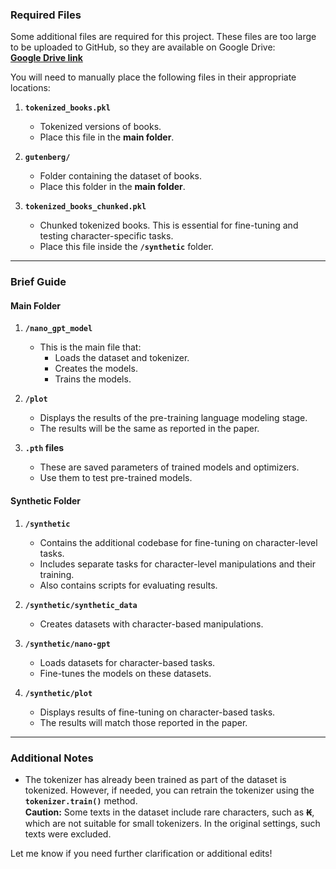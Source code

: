 ### Required Files
Some additional files are required for this project. These files are too large to be uploaded to GitHub, so they are available on Google Drive:  
**[Google Drive link](https://drive.google.com/drive/folders/1d6TmwmeeowA2HxZg83J0FIWYhyJZQPpB?usp=share_link)**  

You will need to manually place the following files in their appropriate locations:

1. **`tokenized_books.pkl`**  
   - Tokenized versions of books.  
   - Place this file in the **main folder**.

2. **`gutenberg/`**  
   - Folder containing the dataset of books.  
   - Place this folder in the **main folder**.

3. **`tokenized_books_chunked.pkl`**  
   - Chunked tokenized books. This is essential for fine-tuning and testing character-specific tasks.  
   - Place this file inside the **`/synthetic`** folder.

---

### Brief Guide
#### Main Folder
1. **`/nano_gpt_model`**  
   - This is the main file that:  
     - Loads the dataset and tokenizer.  
     - Creates the models.  
     - Trains the models.

2. **`/plot`**  
   - Displays the results of the pre-training language modeling stage.  
   - The results will be the same as reported in the paper.

3. **`.pth` files**  
   - These are saved parameters of trained models and optimizers.  
   - Use them to test pre-trained models.

#### Synthetic Folder
1. **`/synthetic`**  
   - Contains the additional codebase for fine-tuning on character-level tasks.  
   - Includes separate tasks for character-level manipulations and their training.  
   - Also contains scripts for evaluating results.

2. **`/synthetic/synthetic_data`**  
   - Creates datasets with character-based manipulations.

3. **`/synthetic/nano-gpt`**  
   - Loads datasets for character-based tasks.  
   - Fine-tunes the models on these datasets.

4. **`/synthetic/plot`**  
   - Displays results of fine-tuning on character-based tasks.  
   - The results will match those reported in the paper.

---

### Additional Notes
- The tokenizer has already been trained as part of the dataset is tokenized. However, if needed, you can retrain the tokenizer using the **`tokenizer.train()`** method.  
  **Caution:** Some texts in the dataset include rare characters, such as **Ꞣ**, which are not suitable for small tokenizers. In the original settings, such texts were excluded.  

Let me know if you need further clarification or additional edits!
